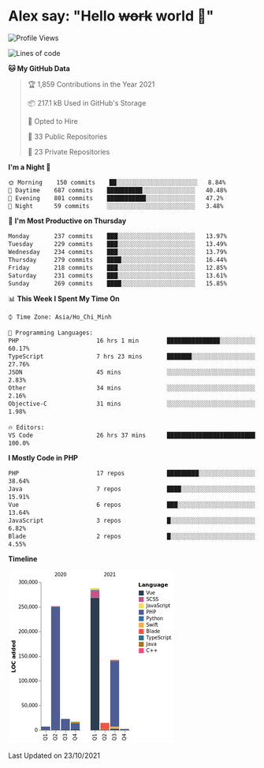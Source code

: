 # Alex say: "Hello ~~work~~ world 🐾"

<!--START_SECTION:waka-->
![Profile Views](http://img.shields.io/badge/Profile%20Views-0-blue)

![Lines of code](https://img.shields.io/badge/From%20Hello%20World%20I%27ve%20Written-746145%20lines%20of%20code-blue)

**🐱 My GitHub Data** 

> 🏆 1,859 Contributions in the Year 2021
 > 
> 📦 217.1 kB Used in GitHub's Storage 
 > 
> 💼 Opted to Hire
 > 
> 📜 33 Public Repositories 
 > 
> 🔑 23 Private Repositories  
 > 
**I'm a Night 🦉** 

```text
🌞 Morning    150 commits    ██░░░░░░░░░░░░░░░░░░░░░░░   8.84% 
🌆 Daytime    687 commits    ██████████░░░░░░░░░░░░░░░   40.48% 
🌃 Evening    801 commits    ███████████░░░░░░░░░░░░░░   47.2% 
🌙 Night      59 commits     ░░░░░░░░░░░░░░░░░░░░░░░░░   3.48%

```
📅 **I'm Most Productive on Thursday** 

```text
Monday       237 commits    ███░░░░░░░░░░░░░░░░░░░░░░   13.97% 
Tuesday      229 commits    ███░░░░░░░░░░░░░░░░░░░░░░   13.49% 
Wednesday    234 commits    ███░░░░░░░░░░░░░░░░░░░░░░   13.79% 
Thursday     279 commits    ████░░░░░░░░░░░░░░░░░░░░░   16.44% 
Friday       218 commits    ███░░░░░░░░░░░░░░░░░░░░░░   12.85% 
Saturday     231 commits    ███░░░░░░░░░░░░░░░░░░░░░░   13.61% 
Sunday       269 commits    ████░░░░░░░░░░░░░░░░░░░░░   15.85%

```


📊 **This Week I Spent My Time On** 

```text
⌚︎ Time Zone: Asia/Ho_Chi_Minh

💬 Programming Languages: 
PHP                      16 hrs 1 min        ███████████████░░░░░░░░░░   60.17% 
TypeScript               7 hrs 23 mins       ███████░░░░░░░░░░░░░░░░░░   27.76% 
JSON                     45 mins             ░░░░░░░░░░░░░░░░░░░░░░░░░   2.83% 
Other                    34 mins             ░░░░░░░░░░░░░░░░░░░░░░░░░   2.16% 
Objective-C              31 mins             ░░░░░░░░░░░░░░░░░░░░░░░░░   1.98%

🔥 Editors: 
VS Code                  26 hrs 37 mins      █████████████████████████   100.0%

```

**I Mostly Code in PHP** 

```text
PHP                      17 repos            █████████░░░░░░░░░░░░░░░░   38.64% 
Java                     7 repos             ████░░░░░░░░░░░░░░░░░░░░░   15.91% 
Vue                      6 repos             ███░░░░░░░░░░░░░░░░░░░░░░   13.64% 
JavaScript               3 repos             █░░░░░░░░░░░░░░░░░░░░░░░░   6.82% 
Blade                    2 repos             █░░░░░░░░░░░░░░░░░░░░░░░░   4.55%

```


**Timeline**

![Chart not found](https://raw.githubusercontent.com/alexzvn/alexzvn/main/charts/bar_graph.png) 


 Last Updated on 23/10/2021
<!--END_SECTION:waka-->
